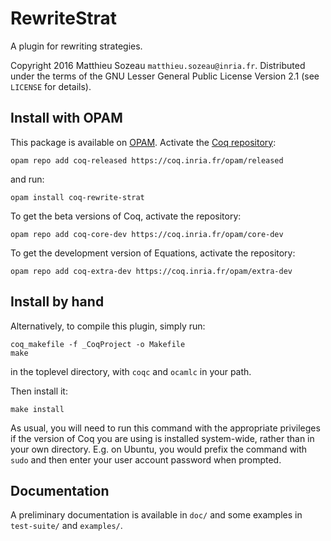 # RewriteStrat
A plugin for rewriting strategies.

Copyright 2016 Matthieu Sozeau `matthieu.sozeau@inria.fr`.
Distributed under the terms of the GNU Lesser General Public
License Version 2.1 (see `LICENSE` for details).

## Install with OPAM
This package is available on [OPAM](http://opam.ocaml.org/).
Activate the [Coq repository](https://github.com/coq/opam-coq-archive):

    opam repo add coq-released https://coq.inria.fr/opam/released

and run:

    opam install coq-rewrite-strat

To get the beta versions of Coq, activate the repository:

    opam repo add coq-core-dev https://coq.inria.fr/opam/core-dev

To get the development version of Equations, activate the repository:

    opam repo add coq-extra-dev https://coq.inria.fr/opam/extra-dev

## Install by hand
Alternatively, to compile this plugin, simply run:

    coq_makefile -f _CoqProject -o Makefile
    make

in the toplevel directory, with `coqc` and `ocamlc` in your path.

Then install it:

    make install

As usual, you will need to run this command with the appropriate privileges
if the version of Coq you are using is installed system-wide, rather than
in your own directory. E.g. on Ubuntu, you would prefix the command with
`sudo` and then enter your user account password when prompted.

## Documentation
A preliminary documentation is available in `doc/` and
some examples in `test-suite/` and `examples/`.
